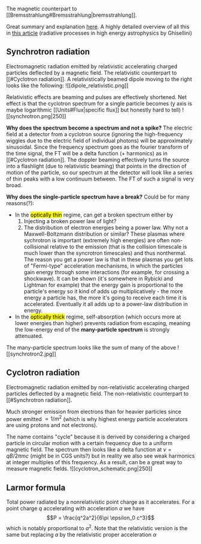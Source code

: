 The magnetic counterpart to [[Bremsstrahlung#Bremsstrahlung|bremsstrahlung]]. 

Great summary and explanation [here](https://jila.colorado.edu/~pja/astr3730/lecture10.pdf). A highly detailed overview of all this in [this article](https://arxiv.org/pdf/1202.5949.pdf) (radiative processes in high energy astrophysics by Ghisellini)

## Synchrotron radiation
Electromagnetic radiation emitted by relativistic accelerating charged particles deflected by a magnetic field. The relativistic counterpart to [[#Cyclotron radiation]]. A relativistically beamed dipole moving to the right looks like the following: 
![[dipole_relativistic.png]]

Relativistic effects are beaming and pulses are effectively shortened. Net effect is that the cyclotron spectrum for a single particle becomes (y axis is maybe logarithmic [[Units#Flux|specific flux]] but honestly hard to tell)
![[synchrotron.png|250]]

**Why does the spectrum become a spectrum and not a spike?**
The electric field at a detector from a cyclotron source (ignoring the high-frequency wiggles due to the electric field of individual photons) will be approximately sinusoidal. Since the frequency spectrum goes as the fourier transform of the time signal, the FT will be a delta function (+ harmonics) as in [[#Cyclotron radiation]]. The doppler beaming effectively turns the source into a flashlight (due to relativistic beaming) that points in the direction of motion of the particle, so our spectrum at the detector will look like a series of thin peaks with a low continuum between. The FT of such a signal is very broad.

**Why does the single-particle spectrum have a break?** 
Could be for many reasons(?):
- In the <mark class="hltr-pink">optically thin</mark> regime, can get a broken spectrum either by 
  1. Injecting a broken power law of light?
  2. The distribution of electron energies being a power law. Why not a Maxwell-Boltzmann distribution or similar? These plasmas where sychrotron is important (extremely high energies) are often non-collisional relative to the emission (that is the collision timescale is much lower than the syncrotron timescales) and thus nonthermal. The reason you get a power law is that in these plasmas you get lots of "Fermi-type" acceleration mechanisms, in which the particles gain energy through some interactions (for example, for crossing a shockwave). It can be shown (it's somewhere in Rybicki and Lightman for example) that the energy gain is proportional to the particle's energy so it kind of adds up multiplicatively - the more energy a particle has, the more it's going to receive each time it is accelerated. Eventually it all adds up to a power-law distribution in energy.
- In the <mark class="hltr-pink">optically thick</mark> regime, self-absorption (which occurs more at lower energies than higher) prevents radiation from escaping, meaning the low-energy end of the **many-particle spectrum** is strongly attenuated. 

The many-particle spectrum looks like the sum of many of the above
![[synchrotron2.jpg]]


## Cyclotron radiation
Electromagnetic radiation emitted by non-relativistic accelerating charged particles deflected by a magnetic field. The non-relativistic counterpart to [[#Synchrotron radiation]].

Much stronger emission from electrons than for heavier particles since power emitted $\propto 1/m^2$ (which is why highest energy particle accelerators are using protons and not electrons).

The name contains "cycle" because it is derived by considering a charged particle in circular motion with a certain frequency due to a uniform magnetic field. The spectrum then looks like a delta function at $\nu = qB/2\pi m c$ (might be in CGS units?) but in reality we also see weak harmonics at integer multiples of this frequency. As a result, can be a great way to measure magnetic fields.
![[cyclotron_schematic.png|250]]


## Larmor formula
Total power radiated by a nonrelativistic point charge as it accelerates. For a point charge $q$ accelerating with acceleration $a$ we have $$P = \frac{q^2a^2}{6\pi \epsilon_0 c^3}$$which is notably proportional to $a^2$. Note that the relativistic version is the same but replacing $a$ by the relativistic proper acceleration $\alpha$